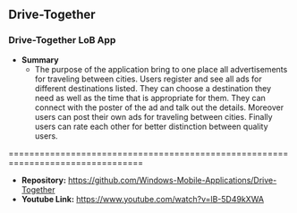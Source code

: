 ## Drive-Together

### Drive-Together LoB App
* **Summary**
    - The purpose of the application bring to one place all advertisements for traveling between cities. Users register and see all ads for different destinations listed. They can choose a destination they need as well as the time that is appropriate for them. They can connect with the poster of the ad and talk out the details. Moreover users can post their own ads for traveling between cities. Finally users can rate each other for better distinction between quality users. 

================================================================================
* **Repository:**  https://github.com/Windows-Mobile-Applications/Drive-Together
* **Youtube Link:** https://www.youtube.com/watch?v=lB-5D49kXWA
